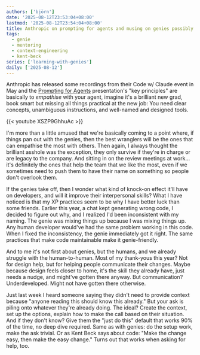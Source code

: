 ```yaml
---
authors: ['björn']
date: '2025-08-12T23:53:04+08:00'
lastmod: '2025-08-12T23:54:04+08:00'
title: Anthropic on prompting for agents and musing on genies possibly teaching empathy
tags:
  - genie
  - mentoring
  - context-engineering
  - kent-beck
series: ['learning-with-genies']
daily: ['2025-08-12']
---
```

Anthropic has released some recordings from their Code w/ Claude event in May and the [Prompting for Agents](https://www.youtube.com/watch?v=XSZP9GhhuAc) presentation's "key principles" are basically to _empathise_ with your agent, imagine it's a brilliant new grad, book smart but missing all things practical at the new job: You need clear concepts, unambiguous instructions, and well-named and designed tools.

{{< youtube XSZP9GhhuAc >}}

I'm more than a little amused that we're basically coming to a point where, if things pan out with the genies, then the best wranglers will be the ones that can empathise the most with others. Then again, I always thought the brilliant asshole was the exception, they only survive if they're in charge or are legacy to the company. And sitting in on the review meetings at work… it's definitely the ones that help the team that we like the most, even if we sometimes need to push them to have their name on something so people don't overlook them.

If the genies take off, then I wonder what kind of knock-on effect it'll have on developers, and will it improve their interpersonal skills? What I have noticed is that my XP practices seem to be why I have better luck than some friends. Earlier this year, a chat kept generating wrong code, I decided to figure out why, and I realized I'd been inconsistent with my naming. The genie was mixing things up because I was mixing things up. Any human developer would've had the same problem working in this code. When I fixed the inconsistency, the genie immediately got it right. The same practices that make code maintainable make it genie-friendly.

And to me it's not first about genies, but the humans, and we already struggle with the human-to-human. Most of my thank-yous this year? Not for design help, but for helping people communicate their changes. Maybe because design feels closer to home, it's the skill they already have, just needs a nudge, and might've gotten there anyway. But communication? Underdeveloped. Might not have gotten there otherwise.

Just last week I heard someone saying they didn't need to provide context because "anyone reading this should know this already." But your ask is piling onto whatever they're already doing. The ideal? Create the context, set up the options, explain how to make the call based on their situation. And if they don't know? Give them the "just do this" default that works 90% of the time, no deep dive required. Same as with genies: do the setup work, make the ask trivial. Or as Kent Beck says about code: "Make the change easy, then make the easy change." Turns out that works when asking for help, too.
